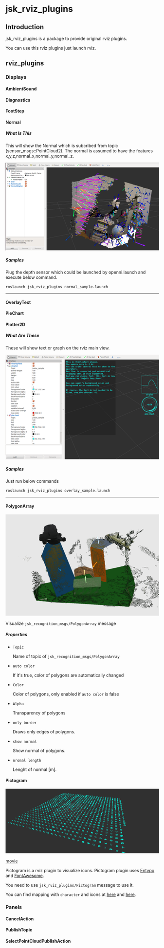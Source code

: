 # jsk\_rviz\_plugins

## Introduction
jsk\_rviz\_plugins is a package to provide original rviz plugins.

You can use this rviz plugins just launch rviz.

## rviz\_plugins

### Displays
#### AmbientSound
#### Diagnostics
#### FootStep
#### Normal

##### What Is This

This will show the Normal which is subcribed from topic (sensor_msgs::PointCloud2).
The normal is assumed to have the features x,y,z,normal\_x,normal\_y,normal\_z.

![Normal Plugin](cfg/image/normal_sample.png "Normal Plugins in RViz")

##### Samples
Plug the depth sensor which could be launched by openni.launch and execute below command.

```
roslaunch jsk_rviz_plugins normal_sample.launch
```

---

#### OverlayText
#### PieChart
#### Plotter2D
##### What Are These


These will show text or graph on the rviz main view.

![Plotter2D PieChart OverlayText Plugin](cfg/image/overlay_sample.png "Overlay Plugins in RViz")

##### Samples

Just run below commands

```
roslaunch jsk_rviz_plugins overlay_sample.launch
```

---

#### PolygonArray
![PolygonArray](images/polygon_array.png)

Visualize `jsk_recognition_msgs/PolygonArray` message

##### Properties
* `Topic`

  Name of topic of `jsk_recognition_msgs/PolygonArray`
* `auto color`

  If it's true, color of polygons are automatically changed
* `Color`

  Color of polygons, only enabled if `auto color` is false
* `Alpha`

  Transparency of polygons
* `only border`

  Draws only edges of polygons.
* `show normal`

  Show normal of polygons.
* `nromal length`

  Lenght of normal [m].

#### Pictogram
![Pictogram](images/pictogram.png)

[movie](https://www.youtube.com/watch?v=AJe1uQupsUE)

Pictogram is a rviz plugin to visualize icons.
Pictogram plugin uses [Entypo](http://entypo.com/) and [FontAwesome](http://fortawesome.github.io/Font-Awesome/).

You need to use `jsk_rviz_plugins/Pictogram` message to use it.

You can find mapping with `character` and icons at [here](http://fortawesome.github.io/Font-Awesome/icons/) and [here](http://entypo.com/characters/).

### Panels
#### CancelAction
#### PublishTopic
#### SelectPointCloudPublishAction
